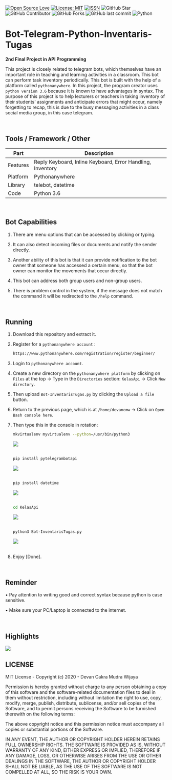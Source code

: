 [![Open Source Love](https://badges.frapsoft.com/os/v1/open-source.svg?style=flat)](https://github.com/ellerbrock/open-source-badges/)
[![License: MIT](https://img.shields.io/badge/License-MIT-blue.svg?logo=github&color=%23F7DF1E)](https://github.com/devancakra/Bot-Inventaris-Tugas-Berbasis-Python)
[![ISSN](https://img.shields.io/badge/ISSN-2686%E2%80%936099-blue.svg?logo=google-scholar&color=98FB98)](http://www.ejournal.upnjatim.ac.id/index.php/scan/article/view/2352)
![GitHub Star](https://img.shields.io/github/stars/devancakra/Bot-Inventaris-Tugas-Berbasis-Python.svg?color=FF69B4)
![GitHub Contributor](https://img.shields.io/github/contributors/devancakra/Bot-Inventaris-Tugas-Berbasis-Python.svg?color=FF8C00)
![GitHub Forks](https://img.shields.io/github/forks/devancakra/Bot-Inventaris-Tugas-Berbasis-Python.svg?color=00CED1)
![GitHub last commit](https://img.shields.io/github/last-commit/devancakra/Bot-Inventaris-Tugas-Berbasis-Python)
![Python](https://img.shields.io/badge/-Python-blue.svg?style=flat&logo=python&logoColor=white)

# Bot-Telegram-Python-Inventaris-Tugas
<strong>2nd Final Project in API Programming</strong><br>

This project is closely related to telegram bots, which themselves have an important role in teaching and learning activities in a classroom. This bot can perform task inventory periodically. This bot is built with the help of a platform called ``` pythonanywhere ```. In this project, the program creator uses ``` python version 3.6 ``` because it is known to have advantages in syntax. The purpose of this project is to help lecturers or teachers in taking inventory of their students' assignments and anticipate errors that might occur, namely forgetting to recap, this is due to the busy messaging activities in a class social media group, in this case telegram.

<br>

## Tools / Framework / Other
| Part | Description |
| --- | --- |
| Features | Reply Keyboard, Inline Keyboard, Error Handling, Inventory |
| Platform | Pythonanywhere |
| Library | telebot, datetime |
| Code | Python 3.6 |

<br>

## Bot Capabilities
1. There are menu options that can be accessed by clicking or typing.
   
2. It can also detect incoming files or documents and notify the sender directly.
   
3. Another ability of this bot is that it can provide notification to the bot owner that someone has accessed a certain menu, so that the bot owner can monitor the movements that occur directly.
   
4. This bot can address both group users and non-group users.
   
5. There is problem control in the system, if the message does not match the command it will be redirected to the ``` /help ``` command.

<br>

## Running
1. Download this repository and extract it.
   
2. Register for a ``` pythonanywhere account ``` :<br>

   ```bash
   https://www.pythonanywhere.com/registration/register/beginner/
   ```
3. Login to ``` pythonanywhere account ```.
   
4. Create a new directory on the ``` pythonanywhere platform ``` by clicking on ``` Files ``` at the top -> Type in the ``` Directories ``` section: ``` KelasApi ``` -> Click ``` New directory ```.

5. Then upload ``` Bot-InventarisTugas.py ``` by clicking the ``` Upload a file ``` button.

6. Return to the previous page, which is at ``` /home/devancmw ``` -> Click on ``` Open Bash console here ```.
  
7. Then type this in the console in rotation:

   ```bash
   mkvirtualenv myvirtualenv --python=/usr/bin/python3
   ```
   <img src="https://github.com/devancakra/Bot-Inventaris-Tugas-Berbasis-Python/assets/54527592/da359630-98c8-4742-a1d8-7a2f9beb282a">
   <br><br>

   ```bash
   pip install pytelegrambotapi
   ```
   <img src="https://github.com/devancakra/Bot-Inventaris-Tugas-Berbasis-Python/assets/54527592/53fdd5a9-e997-4576-b9b9-caec9c12fc3e">
   <br><br>

   ```bash
   pip install datetime
   ```
   <img src="https://github.com/devancakra/Bot-Inventaris-Tugas-Berbasis-Python/assets/54527592/c6303ba1-f54c-4a96-b77f-a063c2a52416">
   <br><br>

   ```bash
   cd KelasApi
   ```
   <img src="https://github.com/devancakra/Bot-Inventaris-Tugas-Berbasis-Python/assets/54527592/274e72c1-f2fe-425e-812d-c9e0e9425ef8">
   <br><br>

   ```bash
   python3 Bot-InventarisTugas.py
   ```
   <img src="https://github.com/devancakra/Bot-Inventaris-Tugas-Berbasis-Python/assets/54527592/75de309f-633c-49de-9ef7-bb83fc5e2eb6">
   <br><br>

8. Enjoy [Done].

<br>

## Reminder
• Pay attention to writing good and correct syntax because python is case sensitive.

• Make sure your PC/Laptop is connected to the internet.

<br>

## Highlights
<img src="https://user-images.githubusercontent.com/54527592/100474241-c76e5080-3112-11eb-8e95-87ed4cdc8312.jpg" />

<br>

## LICENSE
MIT License - Copyright (c) 2020 - Devan Cakra Mudra Wijaya

Permission is hereby granted without charge to any person obtaining a copy of this software and the software-related documentation files to deal in them without restriction, including without limitation the right to use, copy, modify, merge, publish, distribute, sublicense, and/or sell copies of the Software, and to permit persons receiving the Software to be furnished therewith on the following terms:

The above copyright notice and this permission notice must accompany all copies or substantial portions of the Software.

IN ANY EVENT, THE AUTHOR OR COPYRIGHT HOLDER HEREIN RETAINS FULL OWNERSHIP RIGHTS. THE SOFTWARE IS PROVIDED AS IS, WITHOUT WARRANTY OF ANY KIND, EITHER EXPRESS OR IMPLIED, THEREFORE IF ANY DAMAGE, LOSS, OR OTHERWISE ARISES FROM THE USE OR OTHER DEALINGS IN THE SOFTWARE, THE AUTHOR OR COPYRIGHT HOLDER SHALL NOT BE LIABLE, AS THE USE OF THE SOFTWARE IS NOT COMPELLED AT ALL, SO THE RISK IS YOUR OWN.
